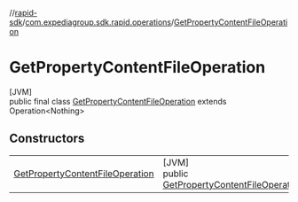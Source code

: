 //[rapid-sdk](../../../index.md)/[com.expediagroup.sdk.rapid.operations](../index.md)/[GetPropertyContentFileOperation](index.md)

# GetPropertyContentFileOperation

[JVM]\
public final class [GetPropertyContentFileOperation](index.md) extends Operation&lt;Nothing&gt;

## Constructors

| | |
|---|---|
| [GetPropertyContentFileOperation](-get-property-content-file-operation.md) | [JVM]<br>public [GetPropertyContentFileOperation](index.md)[GetPropertyContentFileOperation](-get-property-content-file-operation.md)([GetPropertyContentFileOperationParams](../-get-property-content-file-operation-params/index.md)params) |
